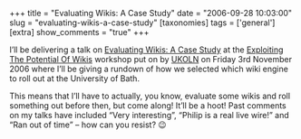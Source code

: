 +++
title = "Evaluating Wikis: A Case Study"
date = "2006-09-28 10:03:00"
slug = "evaluating-wikis-a-case-study"
[taxonomies]
tags = ['general']
[extra]
show_comments = "true"
+++

I’ll be delivering a talk on [Evaluating Wikis: A Case Study](http://www.ukoln.ac.uk/web-focus/events/workshops/wiki-workshop-2006/talks/wilson/) at the [Exploiting The Potential Of Wikis](http://www.ukoln.ac.uk/web-focus/events/workshops/wiki-workshop-2006/) workshop put on by [UKOLN](http://www.ukoln.ac.uk/) on Friday 3rd November 2006 where I’ll be giving a rundown of how we selected which wiki engine to roll out at the University of Bath.

This means that I’ll have to actually, you know, evaluate some wikis and roll something out before then, but come along! It’ll be a hoot! Past comments on my talks have included “Very interesting”, “Philip is a real live wire!” and “Ran out of time” – how can you resist? 😉

